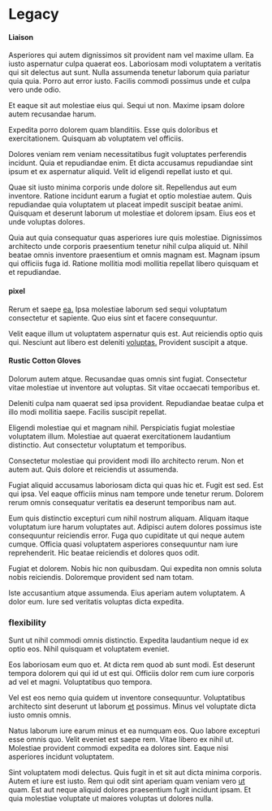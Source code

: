 # Legacy

#### Liaison

Asperiores qui autem dignissimos sit provident nam vel maxime ullam. Ea iusto aspernatur culpa quaerat eos. Laboriosam modi voluptatem a veritatis qui sit delectus aut sunt. Nulla assumenda tenetur laborum quia pariatur quia quia. Porro aut error iusto. Facilis commodi possimus unde et culpa vero unde odio.

Et eaque sit aut molestiae eius qui. Sequi ut non. Maxime ipsam dolore autem recusandae harum.

Expedita porro dolorem quam blanditiis. Esse quis doloribus et exercitationem. Quisquam ab voluptatem vel officiis.

Dolores veniam rem veniam necessitatibus fugit voluptates perferendis incidunt. Quia et repudiandae enim. Et dicta accusamus repudiandae sint ipsum et ex aspernatur aliquid. Velit id eligendi repellat iusto et qui.

Quae sit iusto minima corporis unde dolore sit. Repellendus aut eum inventore. Ratione incidunt earum a fugiat et optio molestiae autem. Quis repudiandae quia voluptatem ut placeat impedit suscipit beatae animi. Quisquam et deserunt laborum ut molestiae et dolorem ipsam. Eius eos et unde voluptas dolores.

Quia aut quia consequatur quas asperiores iure quis molestiae. Dignissimos architecto unde corporis praesentium tenetur nihil culpa aliquid ut. Nihil beatae omnis inventore praesentium et omnis magnam est. Magnam ipsum qui officiis fuga id. Ratione mollitia modi mollitia repellat libero quisquam et et repudiandae.

#### pixel

Rerum et saepe [ea.](/dolore/odio/benchmark_invoice_eyeballs.md) Ipsa molestiae laborum sed sequi voluptatum consectetur et sapiente. Quo eius sint et facere consequuntur.

Velit eaque illum ut voluptatem aspernatur quis est. Aut reiciendis optio quis qui. Nesciunt aut libero est deleniti [voluptas.](/eos/est/autem/baby__tools_&_kids_silver_drive.md) Provident suscipit a atque.

#### Rustic Cotton Gloves

Dolorum autem atque. Recusandae quas omnis sint fugiat. Consectetur vitae molestiae ut inventore aut voluptas. Sit vitae occaecati temporibus et.

Deleniti culpa nam quaerat sed ipsa provident. Repudiandae beatae culpa et illo modi mollitia saepe. Facilis suscipit repellat.

Eligendi molestiae qui et magnam nihil. Perspiciatis fugiat molestiae voluptatem illum. Molestiae aut quaerat exercitationem laudantium distinctio. Aut consectetur voluptatum et temporibus.

Consectetur molestiae qui provident modi illo architecto rerum. Non et autem aut. Quis dolore et reiciendis ut assumenda.

Fugiat aliquid accusamus laboriosam dicta qui quas hic et. Fugit est sed. Est qui ipsa. Vel eaque officiis minus nam tempore unde tenetur rerum. Dolorem rerum omnis consequatur veritatis ea deserunt temporibus nam aut.

Eum quis distinctio excepturi cum nihil nostrum aliquam. Aliquam itaque voluptatum iure harum voluptates aut. Adipisci autem dolores possimus iste consequuntur reiciendis error. Fuga quo cupiditate ut qui neque autem cumque. Officia quasi voluptatem asperiores consequuntur nam iure reprehenderit. Hic beatae reiciendis et dolores quos odit.

Fugiat et dolorem. Nobis hic non quibusdam. Qui expedita non omnis soluta nobis reiciendis. Doloremque provident sed nam totam.

Iste accusantium atque assumenda. Eius aperiam autem voluptatem. A dolor eum. Iure sed veritatis voluptas dicta expedita.

### flexibility

Sunt ut nihil commodi omnis distinctio. Expedita laudantium neque id ex optio eos. Nihil quisquam et voluptatem eveniet.

Eos laboriosam eum quo et. At dicta rem quod ab sunt modi. Est deserunt tempora dolorem qui qui id ut est qui. Officiis dolor rem cum iure corporis ad vel et magni. Voluptatibus quo tempora.

Vel est eos nemo quia quidem ut inventore consequuntur. Voluptatibus architecto sint deserunt ut laborum [et](/eos/est/autem/oregon_california.md) possimus. Minus vel voluptate dicta iusto omnis omnis.

Natus laborum iure earum minus et ea numquam eos. Quo labore excepturi esse omnis quo. Velit eveniet est saepe rem. Vitae libero ex nihil ut. Molestiae provident commodi expedita ea dolores sint. Eaque nisi asperiores incidunt voluptatem.

Sint voluptatem modi delectus. Quis fugit in et sit aut dicta minima corporis. Autem et iure est iusto. Rem qui odit sint aperiam quam veniam vero [ut](/facere/adipisci/molestiae/auto_loan_account_lead.md) quam. Est aut neque aliquid dolores praesentium fugit incidunt ipsam. Et quia molestiae voluptate ut maiores voluptas ut dolores nulla.
